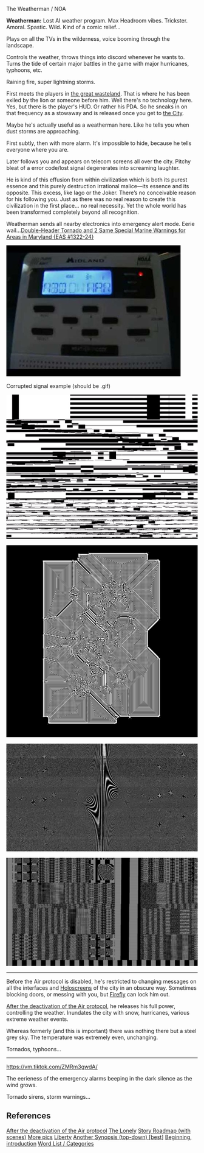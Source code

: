 The Weatherman / NOA

**Weatherman:** Lost AI weather program. Max Headroom vibes. Trickster. Amoral. Spastic. Wild. Kind of a comic relief…

Plays on all the TVs in the wilderness, voice booming through the landscape.

Controls the weather, throws things into discord whenever he wants to. Turns the tide of certain major battles in the game with major hurricanes, typhoons, etc.

Raining fire, super lightning storms.

First meets the players in [the great wasteland](/p/2e52e2f53aea40569e46d4db26a5cb37). That is where he has been exiled by the lion or someone before him. Well there's no technology here. Yes, but there is the player's HUD. Or rather his PDA. So he sneaks in on that frequency as a stowaway and is released once you get to [the City](/p/a699c2b67ea049b1b3fabfa0c667582d).

Maybe he's actually useful as a weatherman here. Like he tells you when dust storms are approaching.

First subtly, then with more alarm. It's impossible to hide, because he tells everyone where you are.

Later follows you and appears on telecom screens all over the city. Pitchy bleat of a error code/lost signal degenerates into screaming laughter.

He is kind of this effusion from within civilization which is both its purest essence and this purely destruction irrational malice—its essence and its opposite. This excess, like Iago or the Joker. There’s no conceivable reason for his following you. Just as there was no real reason to create this civilization in the first place... no real necessity. Yet the whole world has been transformed completely beyond all recognition.

Weatherman sends all nearby electronics into emergency alert mode. Eerie wail…[Double-Header Tornado and 2 Same Special Marine Warnings for Areas in Maryland {EAS #1322-24}](https://youtu.be/ohoLhUEzFfY)

![](../resources/fd6cdb96597475d560aa17b6f8e61098.jpeg)

Corrupted signal example (should be .gif)

![](../resources/11ea2924513b516544f5296158de825e.gif)

![IMG\_3366.JPG](../resources/adfac406f1ae4a438b64c05f344fe8a1.JPG)

![IMG\_3368.JPG](../resources/6ce0dd6854a64a239218d5f20ba835a1.JPG)

![IMG\_3367.JPG](../resources/d5cc316999af47d68bb4b11926070795.JPG)

***

Before the Air protocol is disabled, he's restricted to changing messages on all the interfaces and [Holoscreens](/p/5d464dbb20064ec69984561f0bbee062) of the city in an obscure way. Sometimes blocking doors, or messing with you, but [Firefly](/p/fa265d0089834a398c8b7a51bd6d8cb3) can lock him out.

[After the deactivation of the Air protocol](/p/d1d6ea4ea51f4f549e3cb4439cc977be), he releases his full power, controlling the weather. Inundates the city with snow, hurricanes, various extreme weather events.

Whereas formerly (and this is important) there was nothing there but a steel grey sky. The temperature was extremely even, unchanging.

Tornados, typhoons...

***

<https://vm.tiktok.com/ZMRm3gwdA/>

The eerieness of the emergency alarms  beeping in the dark silence as the wind grows.

Tornado sirens, storm warnings...

## References

[After the deactivation of the Air protocol](/p/d1d6ea4ea51f4f549e3cb4439cc977be)
[The Lonely](/p/2e52e2f53aea40569e46d4db26a5cb37)
[Story Roadmap (with scenes)](/p/64c71b1bfb2a4717a53593ce05b258f8)
[More pics](/p/2adeb94de0124da1aa544df8196096e4)
[Liberty](/p/f92b3507b1bf46cc81c6c04fb40efa41)
[Another Synopsis (top-down) \[best\]](/p/735c96da2df5451eb19b2b2a6b342e74)
[Beginning, introduction](/p/41c70b5d8c814f7b8fe9d4e152fdf43b)
[Word List / Categories](/p/193c4b3e6ea24170829178087aec70c1)
